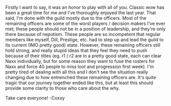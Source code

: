 Firstly I want to say, it was an honor to play with all of you.  Classic wow has been a great time for me and I've thoroughly enjoyed the last year.
That said, I'm done with the guild mostly due to the officers.  Most of the remaining officers are some of the worst players / decision makers I've ever met;
these people should not be in a position of leadership, and they're only there because of nepotism.  These people are so incompetent that regular members like myself, Dill, Prestige, etc. had to step up and lead the guild to its current (IMO pretty good) state.  However, these remaining officers still hold strong, and really stupid ideas that
they feel they need to push because of their titles (eg. r1 / r2 are in a pretty good state, each can clear Naxx individually, but for some reason they want to fuse the rosters
for Naxx and force 40 people to miss loot and progression first week).  I'm pretty tired of dealing with all this and I don't see the situation really changing due to how 
entrenched these remaining officers are.  It's quite tragic that our journey together ended like this, but at least this should provide some clarity to those who care about the why.

Take care everyone!
-Coxxy
